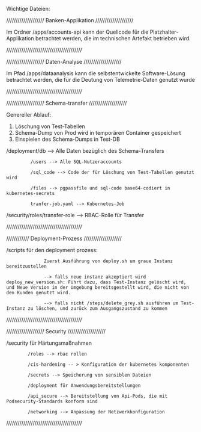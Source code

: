 Wichtige Dateien: 

//////////////////// Banken-Applikation ////////////////////

Im Ordner /apps/accounts-api kann der Quellcode für die Platzhalter-Applikation betrachtet werden, die im technischen Artefakt betrieben wird.

////////////////////////////////////////

//////////////////// Daten-Analyse ////////////////////

Im Pfad /apps/dataanalysis kann die selbstentwickelte Software-Lösung betrachtet werden, die für die Deutung von Telemetrie-Daten genutzt wurde

////////////////////////////////////////


//////////////////// Schema-transfer ////////////////////

Genereller Ablauf:
1. Löschung von Test-Tabellen
2. Schema-Dump von Prod wird in temporären Container gespeichert
3. Einspielen des Schema-Dumps in Test-DB

/deployment/db --> Alle Daten bezüglich des Schema-Transfers

             /users --> Alle SQL-Nutzeraccounts

             /sql_code --> Code der für Löschung von Test-Tabellen genutzt wird

             /files --> pgpassfile und sql-code base64-codiert in kubernetes-secrets

             tranfer-job.yaml --> Kubernetes-Job

/security/roles/transfer-role --> RBAC-Rolle für Transfer

////////////////////////////////////////

//////////// Deployment-Prozess ////////////////////

/scripts für den deployment prozess:

                  Zuerst Ausführung von deploy.sh um graue Instanz bereitzustellen 

                  --> falls neue instanz akzeptiert wird deploy_new_version.sh: Führt dazu, dass Test-Instanz gelöscht wird, und Neue Version in der Umgebung bereitsgestellt wird, die nicht von den Kunden genutzt wird.

                  --> falls nicht /steps/delete_grey.sh ausführen um Test-Instanz zu löschen, und zurück zum Ausgangszustand zu kommen

////////////////////////////////////////

//////////////////// Security ////////////////////

/security für Härtungsmaßnahmen

            /roles --> rbac rollen

            /cis-hardening -- > Konfiguration der kubernetes komponenten

            /secrets --> Speicherung von sensiblen Dateien

            /deployment für Anwendungsbereitstellungen

            /api_secure --> Bereitstellung von Api-Pods, die mit Podsecurity-Standards konform sind

            /networking --> Anpassung der Netzwerkkonfiguration

////////////////////////////////////////
